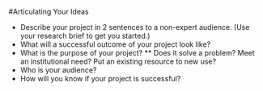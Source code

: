 #Articulating Your Ideas

* Describe your project in 2 sentences to a non-expert audience. (Use your research brief to get you started.)
* What will a successful outcome of your project look like? 
* What is the purpose of your project? 
** Does it solve a problem? Meet an institutional need? Put an existing resource to new use?  
* Who is your audience? 
* How will you know if your project is successful? 
